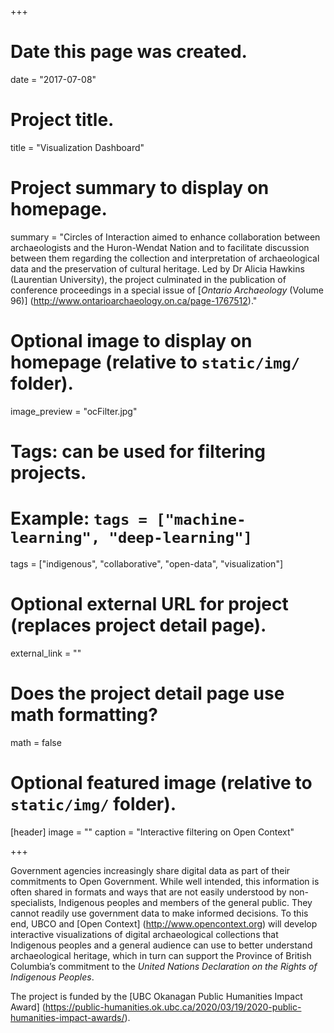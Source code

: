 +++
# Date this page was created.
date = "2017-07-08"

# Project title.
title = "Visualization Dashboard"

# Project summary to display on homepage.
summary = "Circles of Interaction aimed to enhance collaboration between archaeologists and the Huron-Wendat Nation and to facilitate discussion between them regarding the collection and interpretation of archaeological data and the preservation of cultural heritage. Led by Dr Alicia Hawkins (Laurentian University), the project culminated in the publication of conference proceedings in a special issue of [*Ontario Archaeology* (Volume 96)] (http://www.ontarioarchaeology.on.ca/page-1767512)."

# Optional image to display on homepage (relative to `static/img/` folder).
image_preview = "ocFilter.jpg"

# Tags: can be used for filtering projects.
# Example: `tags = ["machine-learning", "deep-learning"]`
tags = ["indigenous", "collaborative", "open-data", "visualization"]

# Optional external URL for project (replaces project detail page).
external_link = ""

# Does the project detail page use math formatting?
math = false

# Optional featured image (relative to `static/img/` folder).
[header]
image = ""
caption = "Interactive filtering on Open Context"

+++

Government agencies increasingly share digital data as part of their commitments to Open Government. While well intended, this information is often shared in formats and ways that are not easily understood by non-specialists, Indigenous peoples and members of the general public. They cannot readily use government data to make informed decisions. To this end, UBCO and [Open Context] (http://www.opencontext.org) will develop interactive visualizations of digital archaeological collections that Indigenous peoples and a general audience can use to better understand archaeological heritage, which in turn can support the Province of British Columbia’s commitment to the *United Nations Declaration on the Rights of Indigenous Peoples*.

The project is funded by the [UBC Okanagan Public Humanities Impact Award] (https://public-humanities.ok.ubc.ca/2020/03/19/2020-public-humanities-impact-awards/).
